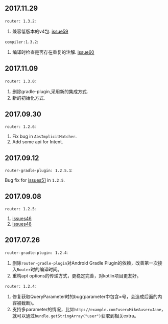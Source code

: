 ## 2017.11.29

`router: 1.3.2`:

1. 兼容低版本的v4包. [issue59](https://github.com/chenenyu/Router/issues/59)

`compiler:1.3.2`:

1. 编译时检查是否存在重复的注解. [issue60](https://github.com/chenenyu/Router/issues/60)

## 2017.11.09

`router: 1.3.0`:

1. 删除gradle-plugin,采用新的集成方式.
2. 新的初始化方式.

## 2017.09.30

`router: 1.2.6`:

1. Fix bug in `AbsImplicitMatcher`.
2. Add some api for Intent.

## 2017.09.12

`router-gradle-plugin: 1.2.5.1`:

Bug fix for [issues51](https://github.com/chenenyu/Router/issues/51) in `1.2.5`.

## 2017.09.08

`router: 1.2.5`: 

1. [issues46](https://github.com/chenenyu/Router/issues/46)
2. [issues48](https://github.com/chenenyu/Router/issues/48)

## 2017.07.26

`router-gradle-plugin: 1.2.4`:

1. 删除`router-gradle-plugin`对Android Gradle Plugin的依赖，改善第一次接入`Router`时的编译时间。
2. 重构apt options的传递方式，更稳定完善，对kotlin项目更友好。

`router: 1.2.4`:

1. 修复获取QueryParameter时的bug(parameter中包含=号，会造成后面的内容被截断)。
2. 支持多parameter的情况，比如`http://example.com?user=Mike&user=Jane`，就可以通过`bundle.getStringArray("user")`获取到相关extra。

